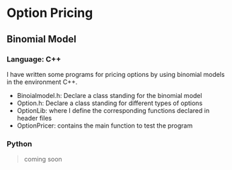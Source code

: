 # Option Pricing
## Binomial Model
### Language: C++
I have written some programs for pricing options by using binomial models in the environment C++.
- Binoialmodel.h: Declare a class standing for the binomial model
- Option.h: Declare a class standing for different types of options
- OptionLib: where I define the corresponding functions declared in header files
- OptionPricer: contains the main function to test the program

### Python
> coming soon
